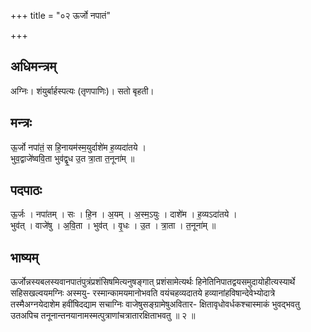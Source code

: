 +++
title = "०२ ऊर्जो नपातं"

+++
## अधिमन्त्रम्
अग्निः। शंयुर्बार्हस्पत्यः (तृणपाणिः)। सतो बृहती।

## मन्त्रः
ऊ॒र्जो नपा॑तं॒ स हि॒नायम॑स्म॒युर्दाशे॑म ह॒व्यदा॑तये ।  
भुव॒द्वाजे॑ष्ववि॒ता भुव॑द्वृ॒ध उ॒त त्रा॒ता त॒नूना॑म् ॥

## पदपाठः
ऊ॒र्जः । नपा॑तम् । सः । हि॒न । अ॒यम् । अ॒स्म॒ऽयुः । दाशे॑म । ह॒व्यऽदा॑तये ।  
भुव॑त् । वाजे॑षु । अ॒वि॒ता । भुव॑त् । वृ॒धः । उ॒त । त्रा॒ता । त॒नूना॑म् ॥

## भाष्यम्
ऊर्जोन्नस्यबलस्यवानपातंपुत्रंप्रशंसिषमित्यनुषङ्गात् प्रशंसामेत्यर्थः हिनेतिनिपातद्वयसमुदायोहीत्यस्यार्थे सहिसखल्वयमग्निः अस्मयु- रस्मान्कामयमानोभवति वयंचहव्यदातये हव्यानांहविषान्देवेभ्योदात्रे तस्मैअग्नयेदाशेम हवींषिदद्याम सचाग्निः वाजेषुसङ्ग्रामेषुअवितार- क्षितावृधोवर्धकश्चास्माकं भुवद्भवतु उतअपिच तनूनान्तनयानामस्मत्पुत्राणांचत्रातारक्षिताभवतु ॥ २ ॥